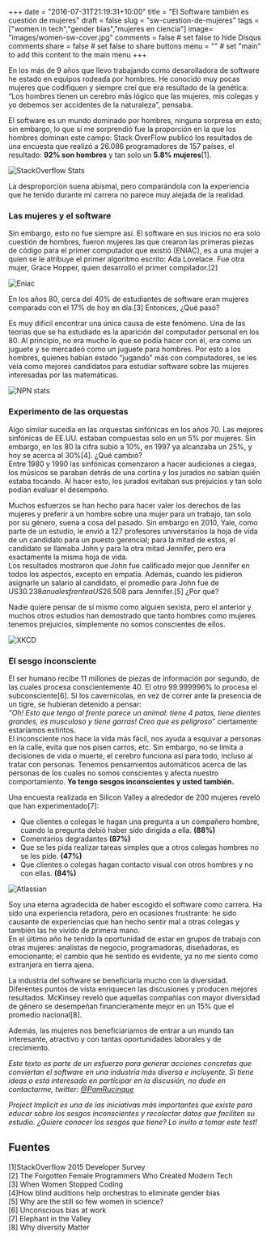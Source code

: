 +++
date = "2016-07-31T21:19:31+10:00"
title = "El Software también es cuestión de mujeres"
draft = false
slug = "sw-cuestion-de-mujeres"
tags = ["women in tech","gender bias","mujeres en ciencia"]
image= "images/women-sw-cover.jpg"
comments = false     # set false to hide Disqus comments
share = false        # set false to share buttons
menu = ""           # set "main" to add this content to the main menu
+++

En los más de 9 años que llevo trabajando como desarolladora de software he estado en equipos rodeada por hombres.<!--more--> He conocido muy pocas mujeres que codifiquen y siempre creí que era resultado de la genética: “Los hombres tienen un cerebro más lógico que las mujeres, mis colegas y yo debemos ser accidentes de la naturaleza”, pensaba.

El software es un mundo dominado por hombres, ninguna sorpresa en esto; sin embargo, lo que sí me sorprendió fue la proporción en la que los hombres dominan este campo: Stack OverFlow publicó los resultados de una encuesta que realizó a 26.086 programadores de 157 países, el resultado: **92% son hombres** y tan solo un **5.8% mujeres**[1].

![StackOverflow Stats](/images/women-sw-stack-of.png)

La desproporción suena abismal, pero comparándola con la experiencia que he tenido durante mi carrera no parece muy alejada de la realidad.

### Las mujeres y el software
Sin embargo, esto no fue siempre así. El software en sus inicios no era solo cuestión de hombres, fueron mujeres las que crearon las primeras piezas de código para el primer computador que existió (ENIAC), es a una mujer a quien se le atribuye el primer algoritmo escrito: Ada Lovelace. Fue otra mujer, Grace Hopper, quien desarrolló el primer compilador.[2]

![Eniac](/images/women-sw-eniac.png)

En los años 80, cerca del 40% de estudiantes de software eran mujeres comparado con el 17% de hoy en día.[3] Entonces, ¿Qué pasó?

Es muy difícil encontrar una única causa de este fenómeno. Una de las teorías que se ha estudiado es la aparición del computador personal en los 80. Al principio, no era mucho lo que se podía hacer con él, era como un juguete y se mercadeó como un juguete para hombres. Por esto a los hombres, quienes habían estado “jugando” más con computadores, se les veía como mejores candidatos para estudiar software sobre las mujeres interesadas por las matemáticas.

![NPN stats](/images/women-sw-npn.png)

### Experimento de las orquestas
Algo similar sucedía en las orquestas sinfónicas en los años 70. Las mejores sinfónicas de EE.UU. estaban compuestas solo en un 5% por mujeres.
Sin embargo, en los 80 la cifra subió a 10%, en 1997 ya alcanzaba un 25%, y hoy se acerca al 30%[4]. ¿Qué cambió? <br>
Entre 1980 y 1990 las sinfónicas comenzaron a hacer audiciones a ciegas, los músicos se paraban detrás de una cortina y los jurados no sabían quién estaba tocando. Al hacer esto, los jurados evitaban sus prejuicios y tan solo podían evaluar el desempeño.

Muchos esfuerzos se han hecho para hacer valer los derechos de las mujeres y preferir a un hombre sobre una mujer para un trabajo, tan solo por su género, suena a cosa del pasado. Sin embargo en 2010, Yale, como parte de un estudio, le envió a 127 profesores universitarios la hoja de vida de un candidato para un puesto gerencial; para la mitad de estos, el candidato se llamaba John y para la otra mitad Jennifer, pero era exactamente la misma hoja de vida. <br>
Los resultados mostraron que John fue calificado mejor que Jennifer en todos los aspectos, excepto en empatía. Además, cuando les pidieron asignarle un salario al candidato, el promedio para John fue de US$30.238 anuales frente a US$26.508 para Jennifer.[5] ¿Por qué?

Nadie quiere pensar de sí mismo como alguien sexista, pero el anterior y muchos otros estudios han demostrado que tanto hombres como mujeres tenemos prejuicios, simplemente no somos conscientes de ellos.

![XKCD](/images/women-sw-xkcd.png)

### El sesgo inconsciente
El ser humano recibe 11 millones de piezas de información por segundo, de las cuales procesa conscientemente 40. El otro 99.999996% lo procesa el subconsciente[6]. Si los cavernícolas, en vez de correr ante la presencia de un tigre, se hubieran detenido a pensar:<br>
_“Oh! Esto que tengo al frente parece un animal: tiene 4 patas, tiene dientes grandes, es musculoso y tiene garras! Creo que es peligroso”_ ciertamente estaríamos extintos.<br>
El inconsciente nos hace la vida más fácil, nos ayuda a esquivar a personas en la calle, evita que nos pisen carros, etc. Sin embargo, no se limita a decisiones de vida o muerte, el cerebro funciona así para todo, incluso al tratar con personas. Tenemos pensamientos automáticos acerca de las personas de los cuales no somos conscientes y afecta nuestro comportamiento. **Yo tengo sesgos inconscientes y usted también.**

Una encuesta realizada en Silicon Valley a alrededor de 200 mujeres reveló que han experimentado[7]:

* Que clientes o colegas le hagan una pregunta a un compañero hombre, cuando la pregunta debió haber sido dirigida a ella. **(88%)**
* Comentarios degradantes **(87%)**
* Que se les pida realizar tareas simples que a otros colegas hombres no se les pide. **(47%)**
* Que clientes o colegas hagan contacto visual con otros hombres y no con ellas. **(84%)**

![Atlassian](/images/women-sw-atlassian.png)

Soy una eterna agradecida de haber escogido el software como carrera. Ha sido una experiencia retadora, pero en ocasiones frustrante: he sido causante de experiencias que han hecho sentir mal a otras colegas y también las he vivido de primera mano.<br>
En el último año he tenido la oportunidad de estar en grupos de trabajo con otras mujeres: analistas de negocio, programadoras, diseñadoras, es emocionante; el cambio que he sentido es evidente, ya no me siento como extranjera en tierra ajena.

La industria del software se beneficiaría mucho con la diversidad. Diferentes puntos de vista enriquecen las discusiones y producen mejores resultados.
McKinsey reveló que aquellas compañías con mayor diversidad de género se desempeñan financieramente mejor en un 15% que el promedio nacional[8].

Además, las mujeres nos beneficiaríamos de entrar a un mundo tan interesante, atractivo y con tantas oportunidades laborales y de crecimiento.

_Este texto es parte de un esfuerzo para generar acciones concretas que conviertan el software en una industria más diversa e incluyente. Si tiene ideas o está interesado en participar en la discusión, no dude en contactarme, twitter: [@PamRucinque](https://twitter.com/PamRucinque)_

_Project Implicit es una de las iniciativas más importantes que existe para educar sobre los sesgos inconscientes y recolectar datos que faciliten su estudio. ¿Quiere conocer los sesgos que tiene? Lo invito a tomar este test!_

## Fuentes

[1]StackOverflow 2015 Developer Survey<br>
[2] The Forgotten Female Programmers Who Created Modern Tech<br>
[3] When Women Stopped Coding<br>
[4]How blind auditions help orchestras to eliminate gender bias<br>
[5] Why are the still so few women in science?<br>
[6] Unconscious bias at work<br>
[7] Elephant in the Valley<br>
[8] Why diversity Matter<br>